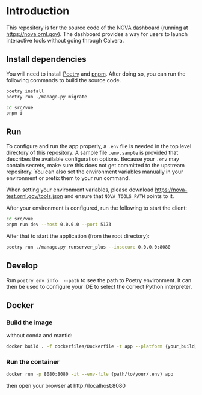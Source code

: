 # Introduction

This repository is for the source code of the NOVA dashboard (running at https://nova.ornl.gov). The dashboard provides a
way for users to launch interactive tools without going through Calvera.

## Install dependencies

You will need to install [Poetry](https://python-poetry.org/) and [pnpm](https://pnpm.io/). After doing so, you can run
the following commands to build the source code.

```bash
poetry install
poetry run ./manage.py migrate
```

```bash
cd src/vue
pnpm i
```

## Run

To configure and run the app properly, a `.env` file is needed in the top level directory of this repository.
A sample file `.env.sample` is provided that describes the available configuration options. Because your `.env` may contain
secrets, make sure this does not get committed to the upstream repository. You can also set the environment variables
manually in your environment or prefix them to your run command.

When setting your environment variables, please download https://nova-test.ornl.gov/tools.json
and ensure that `NOVA_TOOLS_PATH` points to it.

After your environment is configured, run the following to start the client:

```bash
cd src/vue
pnpm run dev --host 0.0.0.0 --port 5173
```

After that to start the application (from the root directory):

```bash
poetry run ./manage.py runserver_plus --insecure 0.0.0.0:8080
```

## Develop

Run `poetry env info  --path` to see the path to Poetry environment. It can then be used
to configure your IDE to select the correct Python interpreter.

## Docker

### Build the image

without conda and mantid:

```bash
docker build . -f dockerfiles/Dockerfile -t app --platform {your_build_platform}
```

### Run the container

```bash
docker run -p 8080:8080 -it --env-file {path/to/your/.env} app
```

then open your browser at http://localhost:8080
